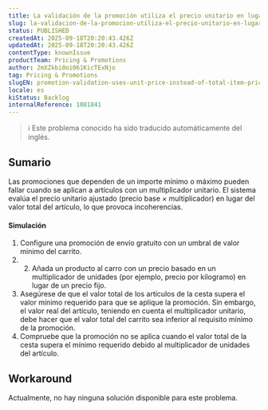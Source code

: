 ```yaml
---
title: La validación de la promoción utiliza el precio unitario en lugar del precio total del artículo
slug: la-validacion-de-la-promocion-utiliza-el-precio-unitario-en-lugar-del-precio-total-del-articulo
status: PUBLISHED
createdAt: 2025-09-18T20:20:43.426Z
updatedAt: 2025-09-18T20:20:43.426Z
contentType: knownIssue
productTeam: Pricing & Promotions
author: 2mXZkbi0oi061KicTExNjo
tag: Pricing & Promotions
slugEN: promotion-validation-uses-unit-price-instead-of-total-item-price
locale: es
kiStatus: Backlog
internalReference: 1081841
---
```


>ℹ️ Este problema conocido ha sido traducido automáticamente del inglés.

## Sumario


Las promociones que dependen de un importe mínimo o máximo pueden fallar cuando se aplican a artículos con un multiplicador unitario. El sistema evalúa el precio unitario ajustado (precio base × multiplicador) en lugar del valor total del artículo, lo que provoca incoherencias.


#### Simulación



1. Configure una promoción de envío gratuito con un umbral de valor mínimo del carrito.
2. 2. Añada un producto al carro con un precio basado en un multiplicador de unidades (por ejemplo, precio por kilogramo) en lugar de un precio fijo.
3. Asegúrese de que el valor total de los artículos de la cesta supera el valor mínimo requerido para que se aplique la promoción. Sin embargo, el valor real del artículo, teniendo en cuenta el multiplicador unitario, debe hacer que el valor total del carrito sea inferior al requisito mínimo de la promoción.
4. Compruebe que la promoción no se aplica cuando el valor total de la cesta supera el mínimo requerido debido al multiplicador de unidades del artículo.

## Workaround


Actualmente, no hay ninguna solución disponible para este problema.



